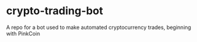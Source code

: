 # crypto-trading-bot
A repo for a bot used to make automated cryptocurrency trades, beginning with PinkCoin
